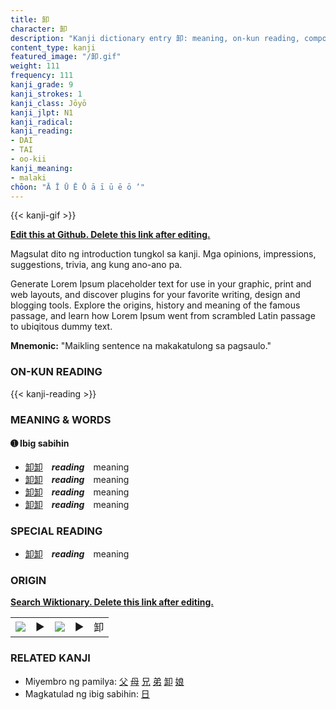 ```yaml
---
title: 卸
character: 卸
description: "Kanji dictionary entry 卸: meaning, on-kun reading, compounds, origin, related kanji"
content_type: kanji
featured_image: "/卸.gif"
weight: 111
frequency: 111
kanji_grade: 9
kanji_strokes: 1
kanji_class: Jōyō
kanji_jlpt: N1
kanji_radical: 
kanji_reading: 
- DAI
- TAI
- oo-kii
kanji_meaning:
- malaki
chōon: "Ā Ī Ū Ē Ō ā ī ū ē ō ’"
---
```

[//]: # (Don't edit the line below. Kanji animated GIF code is automatically generated.)
{{< kanji-gif >}}

[//]: # (Edit below this line.)

**[Edit this at Github. Delete this link after editing.](https://github.com/tim0g/tim/tree/main/content/kanji/卸/index.md)**

Magsulat dito ng introduction tungkol sa kanji. Mga opinions, impressions, suggestions, trivia, ang kung ano-ano pa.

Generate Lorem Ipsum placeholder text for use in your graphic, print and web layouts, and discover plugins for your favorite writing, design and blogging tools. Explore the origins, history and meaning of the famous passage, and learn how Lorem Ipsum went from scrambled Latin passage to ubiqitous dummy text.
 
**Mnemonic:** "Maikling sentence na makakatulong sa pagsaulo."

### ON-KUN READING

[//]: # (Don't edit the line below. ON-KUN READING code is automatically generated.)
{{< kanji-reading >}}

### MEANING & WORDS

#### ➊ **Ibig sabihin**
  - [卸](../卸)[卸](../卸)　***reading***　meaning
  - [卸](../卸)[卸](../卸)　***reading***　meaning
  - [卸](../卸)[卸](../卸)　***reading***　meaning
  - [卸](../卸)[卸](../卸)　***reading***　meaning

### SPECIAL READING
  - [卸](../卸)[卸](../卸)　***reading***　meaning

### ORIGIN

**[Search Wiktionary. Delete this link after editing.](https://wiktionary.org/wiki/卸)**
<table class="kanji-table"><tr><td>
<img src="60px-卸-bronze.svg.png">
</td><td>▶</td><td>
<img src="60px-卸-oracle.svg.png">
</td><td>▶</td>
<td class="kanji-origin">卸</td>
</tr></table>

### RELATED KANJI
- Miyembro ng pamilya: [父](../父) [母](../母) [兄](../兄) [弟](../弟) [卸](../卸) [娘](../娘)
- Magkatulad ng ibig sabihin: [日](../日)
